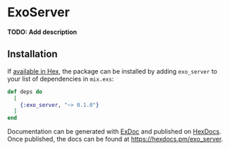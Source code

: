# ExoServer

**TODO: Add description**

## Installation

If [available in Hex](https://hex.pm/docs/publish), the package can be installed
by adding `exo_server` to your list of dependencies in `mix.exs`:

```elixir
def deps do
  [
    {:exo_server, "~> 0.1.0"}
  ]
end
```

Documentation can be generated with [ExDoc](https://github.com/elixir-lang/ex_doc)
and published on [HexDocs](https://hexdocs.pm). Once published, the docs can
be found at <https://hexdocs.pm/exo_server>.

